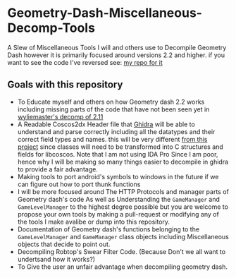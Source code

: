 # Geometry-Dash-Miscellaneous-Decomp-Tools
A Slew of Miscellaneous Tools I will and others use to Decompile Geometry Dash however it is primarily focused around versions 2.2 and higher.
if you want to see the code I've reversed see: [my repo for it](https://github.com/CallocGD/GD-2.2-Decompiled)

## Goals with this repository
- To Educate myself and others on how Geometry dash 2.2 works including missing parts of the code that have not been seen yet in [wyliemaster's decomp of 2.11](https://github.com/Wyliemaster/GD-Decompiled)
- A Readable Coscos2dx Header file that [Ghidra](https://github.com/NationalSecurityAgency/ghidra) will be able to understand and parse correctly including all the datatypes and their correct field types and names.
this will be very different [from this project](https://github.com/HJfod/cocos-headers) since classes will need to be transformed into C structures and fields
for libcoscos. Note that I am not using IDA Pro Since I am poor, hence why I will be making so many things easier to decompile in ghidra to provide a fair advantage.
- Making tools to port android's symbols to windows in the future if we can figure out how to port thunk functions
- I will be more focused around The HTTP Protocols and manager parts of Geometry dash's code As well as Understanding the `GameManager` and `GameLevelManager` to the highest degree possible but you are welcome to propose your own tools by making a pull-request or modifying any of the tools I make avalibe or dump into this repository. 
- Documentation of Geometry dash's functions belonging to the `GameLevelManager` and `GameManager` class objects including Miscellaneous objects that decide to point out.
- Decompiling Robtop's Swear Filter Code. (Because Don't we all want to undertsand how it works?)
- To Give the user an unfair advantage when decompiling geometry dash.
